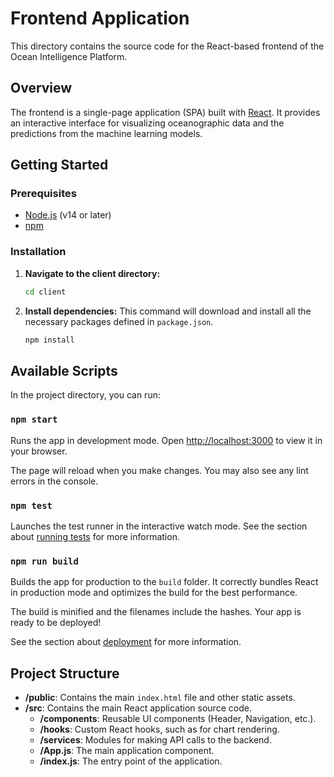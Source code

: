 # Frontend Application

This directory contains the source code for the React-based frontend of the Ocean Intelligence Platform.

## Overview

The frontend is a single-page application (SPA) built with [React](https://reactjs.org/). It provides an interactive interface for visualizing oceanographic data and the predictions from the machine learning models.

## Getting Started

### Prerequisites

- [Node.js](https://nodejs.org/) (v14 or later)
- [npm](https://www.npmjs.org/)

### Installation

1.  **Navigate to the client directory:**
    ```bash
    cd client
    ```

2.  **Install dependencies:**
    This command will download and install all the necessary packages defined in `package.json`.
    ```bash
    npm install
    ```

## Available Scripts

In the project directory, you can run:

### `npm start`

Runs the app in development mode.
Open [http://localhost:3000](http://localhost:3000) to view it in your browser.

The page will reload when you make changes.
You may also see any lint errors in the console.

### `npm test`

Launches the test runner in the interactive watch mode.
See the section about [running tests](https://facebook.github.io/create-react-app/docs/running-tests) for more information.

### `npm run build`

Builds the app for production to the `build` folder.
It correctly bundles React in production mode and optimizes the build for the best performance.

The build is minified and the filenames include the hashes.
Your app is ready to be deployed!

See the section about [deployment](https://facebook.github.io/create-react-app/docs/deployment) for more information.

## Project Structure

- **/public**: Contains the main `index.html` file and other static assets.
- **/src**: Contains the main React application source code.
  - **/components**: Reusable UI components (Header, Navigation, etc.).
  - **/hooks**: Custom React hooks, such as for chart rendering.
  - **/services**: Modules for making API calls to the backend.
  - **/App.js**: The main application component.
  - **/index.js**: The entry point of the application.

